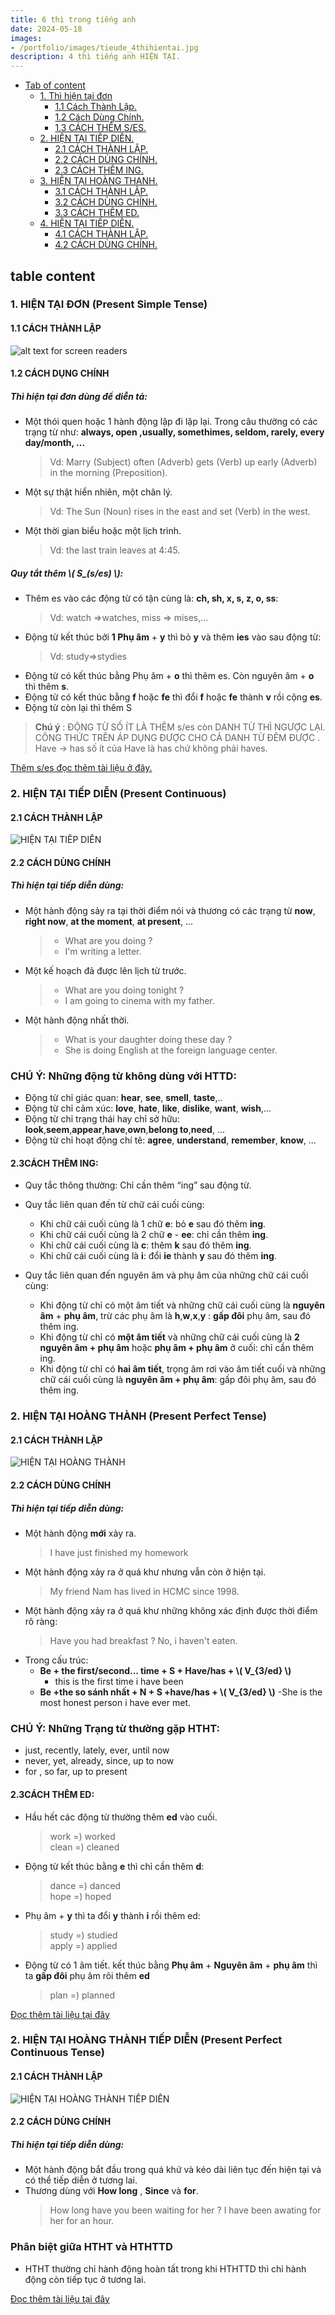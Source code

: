 ```yaml
---
title: 6 thì trong tiếng anh
date: 2024-05-18
images:
- /portfolio/images/tieude_4thihientai.jpg
description: 4 thì tiếng anh HIỆN TẠI.
---
```

<!-- this is a code block for using mathematical symbols -->
<script src="https://polyfill.io/v3/polyfill.min.js?features=es6"></script>
<script id="MathJax-script" async src="https://cdn.jsdelivr.net/npm/mathjax@3/es5/tex-mml-chtml.js"></script>

<!-- This part includes the Javascript file -->
<script type="text/javascript" id="MathJax-script" async
  src="https://cdn.jsdelivr.net/npm/mathjax@3/es5/tex-mml-chtml.js">
</script>

<!-- this part configures it -->
<script type="text/x-mathjax-config">
MathJax.Hub.Config({
  tex2jax: {
    inlineMath: [['\\(','\\)']],
    displayMath: [['$$','$$'], ['\[','\]']],
    processEscapes: true,
    processEnvironments: true,
    skipTags: ['script', 'noscript', 'style', 'textarea', 'pre'],
    TeX: { equationNumbers: { autoNumber: "AMS" },
         extensions: ["AMSmath.js", "AMSsymbols.js"] }
  }
});
</script>
- [Tab of content](#tab-of-content)
  - [1. Thì hiện tại đơn](#HIENTAIDON)
  	- [1.1 Cách Thành Lập.](#HTD_CACHTHANHLAP)
  	- [1.2 Cách Dùng Chính.](#HTD_CACHDUNGCHINH)
  	- [1.3 CÁCH THÊM S/ES.](#HTD_QUYTACTHEM_S_ES)
  - [2. HIỆN TẠI TIẾP DIỄN.](#HIENTAITIEPDIEN)
  	- [2.1 CÁCH THÀNH LẬP.](#HTHT_CACHTHANHLAP)
  	- [2.2 CÁCH DÙNG CHÍNH.](#HTTD_CACHDUDUNG)
  	- [2.3 CÁCH THÊM ING.](#HTTD_CACHTHEMING)
  - [3. HIỆN TẠI HOÀNG THANH.](#HIENTAIHOANGTHANH)
  	- [3.1 CÁCH THÀNH LẬP.](#HTHT_CACHTHANHLAP)
  	- [3.2 CÁCH DÙNG CHÍNH.](#HTHT_CACHDUDUNG)
  	- [3.3 CÁCH THÊM ED.](#HTHT_CACHTHEMED)
  - [4. HIỆN TẠI TIẾP DIỄN.](#HIENTAIHOANGTHANHTIEPDIEN)
  	- [4.1 CÁCH THÀNH LẬP.](#HTHTTD_CACHTHANHLAP)
  	- [4.2 CÁCH DÙNG CHÍNH.](#HTHTTD_CACHDUDUNG)

## table content


<a id="HIENTAIDON"></a>
### 1. HIỆN TẠI ĐƠN (Present Simple Tense) 
<a id="HTD_CACHTHANHLAP"></a>
#### 1.1 CÁCH THÀNH LẬP

![alt text for screen readers](/portfolio/images/HIENTAIDON.webp "Text to show on mouseover")

<a id="HTD_CACHDUNGCHINH"></a>
#### 1.2 CÁCH DỤNG CHÍNH


##### Thì hiện tại đơn dùng để diễn tả:
- Một thói quen hoặc 1 hành động lập đi lặp lại. Trong câu thường có các trạng từ như:   **always, open ,usually, somethimes, seldom, rarely, every day/month, ...**
	> Vd: Marry (Subject) often (Adverb) gets (Verb) up early (Adverb) in the morning (Preposition).


- Một sự thật hiển nhiên, một chân lý.
	> Vd: The Sun (Noun) rises in the east and set (Verb) in the west.


- Một thời gian biểu hoặc một lịch trình.
	 >Vd: the last train leaves at 4:45.


<a id="HTD_QUYTACTHEM_S_ES"> </a>
##### Quy tắt thêm \\( S_(s/es) \\):
- Thêm es vào các động từ có tận cùng là:  **ch, sh, x, s, z, o, ss**:
	> Vd: watch =>watches, miss => mises,...
- Động từ kết thúc bởi **1 Phụ âm** + **y** thì bỏ **y** và thêm **ies** vào sau động từ:
	> Vd: study=>stydies
- Động từ có kết thúc bằng Phụ âm + **o** thì thêm es. Còn nguyên âm + **o** thì thêm **s**.
- Động từ có kết thúc bằng **f** hoặc **fe** thì đổi **f** hoặc **fe** thành **v** rồi cộng **es**.
- Động từ còn lại thì thêm S





> **Chú ý** : ĐỘNG TỪ SỐ ÍT LÀ THÊM s/es còn DANH TỪ THÌ NGƯỢC LẠI. CÔNG THỨC TRÊN ÁP DỤNG ĐƯỢC CHO CẢ DANH TỪ ĐÊM ĐƯỢC
. Have -> has số ít của Have là has chứ không phải haves.



[Thêm s/es đọc thêm tài liệu ở đây.](https://zim.vn/cach-them-s-es-trong-thi-hien-tai-don)


<a id="HIENTAITIEPDIEN"></a>
### 2. HIỆN TẠI TIẾP DIỄN (Present Continuous)

#### 2.1 CÁCH THÀNH LẬP
![HIỆN TẠI TIẾP DIỄN](/portfolio/images/cau-truc-thi-hien-tai-tiep-dien-1.webp "Text to show on mouseover" )

<a id="HTTD_CACHDUDUNG"></a>
#### 2.2 CÁCH DÙNG CHÍNH
##### Thì hiện tại tiếp diễn dùng:

- Một hành động sảy ra tại thời điểm nói và thương có các trạng từ **now**, **right now**, **at the moment**, **at present**, ...
	> - What are you doing ? <br />
	> - I'm writing a letter.
- Một kế hoạch đả được lên lịch từ trước.
	> - What are you doing tonight ? </br>
	> - I am going to cinema with my father.
- Một hành động nhất thời.
	> - What is your daughter doing these day ?
	> - She is doing English at the foreign language center.



### CHÚ Ý: Những động từ không dùng với HTTD:
- Động từ chỉ giác quan: **hear**, **see**, **smell**, **taste**,..
- Động từ chỉ cảm xúc: **love**, **hate**, **like**, **dislike**, **want**, **wish**,...
- Động từ chỉ trạng thái hay chỉ sở hữu: **look**,**seem**,**appear**,**have**,**own**,**belong to**,**need**, ...
- Động từ chỉ hoạt động chí tê: **agree**, **understand**, **remember**, **know**, ... 




<a id="HTTD_CACHTHEMING"></a>
#### 2.3CÁCH THÊM ING:
- Quy tắc thông thường: Chỉ cần thêm “ing” sau động từ.
- Quy tắc liên quan đến từ chữ cái cuối cùng:
	- Khi chữ cái cuối cùng là 1 chữ **e**: bỏ **e** sau đó thêm **ing**.
	- Khi chữ cái cuối cùng là  2 chữ **e** - **ee**: chỉ cần thêm **ing**.
	- Khi chữ cái cuối cùng là **c**: thêm **k** sau đó thêm **ing**.
	- Khi chữ cái cuối cùng là **i**: đổi **ie** thành **y** sau đó thêm **ing**.

- Quy tắc liên quan đến nguyên âm và phụ âm của những chữ cái cuối cùng:
	- Khi động từ chỉ có một âm tiết và những chữ cái cuối cùng là **nguyên âm** + **phụ âm**, trừ các phụ âm là **h**,**w**,**x**,**y** : **gấp đôi** phụ âm, sau đó thêm ing.
	- Khi động từ chỉ có **một âm tiết** và những chữ cái cuối cùng là **2 nguyên âm + phụ âm** hoặc **phụ âm + phụ âm** ở cuối: chỉ cần thêm ing.
 	- Khi động từ chỉ có **hai âm tiết**, trọng âm rơi vào âm tiết cuối và những chữ cái cuối cùng là **nguyên âm + phụ âm**: gấp đôi phụ âm, sau đó thêm ing.


<a id="HIENTAIHOANGTHANH"></a>
### 2. HIỆN TẠI HOÀNG THÀNH (Present Perfect Tense)

#### 2.1 CÁCH THÀNH LẬP
![HIỆN TẠI HOÀNG THÀNH](/portfolio/images/tong-quan-thi-hien-tai-hoan-thanh.jpg "Text to show on mouseover" )

<a id="HTHT_CACHDUDUNG"></a>
#### 2.2 CÁCH DÙNG CHÍNH
##### Thì hiện tại tiếp diễn dùng:

- Một hành động **mới** xảy ra.
	> I have just finished my homework
- Một hành động xảy ra ở quá khư nhưng vẫn còn ở hiện tại.
	> My friend Nam has lived in HCMC since 1998.
-  Một hành động xảy ra ở quá khư những không xác định được thời điểm rõ ràng:
	> Have you had breakfast ?
	> No, i haven't eaten.
- Trong cấu trúc:
	- **Be + the first/second... time + S + Have/has + \\( V_{3/ed} \\)**
		- this is the first time i have been
	- **Be +the so sánh nhất + N + S +have/has + \\( V_{3/ed} \\)**
		-She is the most honest person i have ever met.



### CHÚ Ý: Những Trạng từ thường gặp HTHT:
- just, recently, lately,  ever, until now
- never, yet, already, since, up to now
- for , so far,  up to present



<a id="HTHT_CACHTHEMED"></a>
#### 2.3CÁCH THÊM ED:
- Hầu hết các động từ thường thêm **ed** vào cuối.
	> work =) worked </br>
	> clean =) cleaned 
- Động từ kết thúc bằng **e** thì chỉ cần thêm **d**:
	> dance =) danced </br>
	> hope =) hoped 
- Phụ âm + **y** thì ta đổi **y** thành **i** rồi thêm ed:
	> study =) studied </br>
	> apply =) applied
- Động từ có 1 âm tiết. kết thúc bằng **Phụ âm** + **Nguyên âm** + **phụ âm** thì ta **gấp đôi** phụ âm rôi thêm **ed**
	> plan =) planned

[Đọc thêm tài liệu tại đây](https://vn.elsaspeak.com/cach-them-duoi-ed/)




<a id="HIENTAIHOANGTHANHTIEPDIEN"></a>
### 2. HIỆN TẠI HOÀNG THÀNH TIẾP DIỄN (Present Perfect Continuous Tense)

#### 2.1 CÁCH THÀNH LẬP
![HIỆN TẠI HOÀNG THÀNH TIẾP DIỄN](cong-thuc-thi-hien-tai-hoan-thanh-tiep-dien.png "Text to show on mouseover" )

<a id="HTHTTD_CACHDUDUNG"></a>
#### 2.2 CÁCH DÙNG CHÍNH
##### Thì hiện tại tiếp diễn dùng:

- Một hành động bắt đầu trong quá khứ và kéo dài liên tục đến hiện tại và có thể tiếp diễn ở tương lai.
- Thương dùng với **How long** , **Since** và **for**.
	> How long have you been waiting for her ?
	> I have been awating for her for an hour.



### Phân biệt giữa HTHT và HTHTTD
- HTHT thường chỉ hành động hoàn tất trong khi HTHTTD thì chỉ hành động còn tiếp tục ở tương lai.







[Đọc thêm tài liệu tại đây](https://nativex.edu.vn/tu-hoc/thi-hien-tai-hoan-thanh-tiep-dien-2/)
